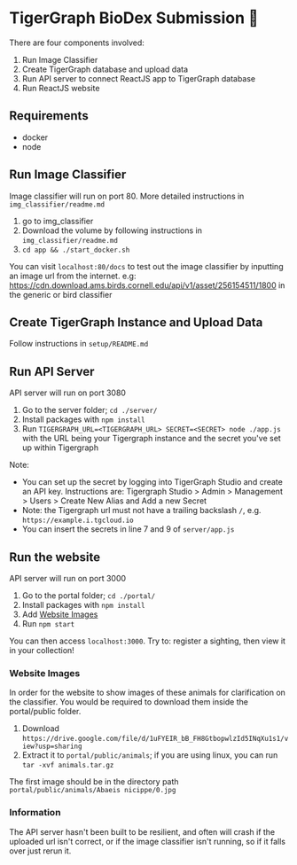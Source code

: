 # TigerGraph BioDex Submission 🐯

There are four components involved:

1. Run Image Classifier
2. Create TigerGraph database and upload data
3. Run API server to connect ReactJS app to TigerGraph database
4. Run ReactJS website

## Requirements

- docker
- node

## Run Image Classifier

Image classifier will run on port 80. More detailed instructions in `img_classifier/readme.md`

1. go to img_classifier
2. Download the volume by following instructions in `img_classifier/readme.md`
3. `cd app && ./start_docker.sh`

You can visit `localhost:80/docs` to test out the image classifier by inputting an image url from the internet. e.g: <https://cdn.download.ams.birds.cornell.edu/api/v1/asset/256154511/1800> in the generic or bird classifier

## Create TigerGraph Instance and Upload Data

Follow instructions in `setup/README.md`

## Run API Server

API server will run on port 3080

1. Go to the server folder; `cd ./server/`
2. Install packages with `npm install`
3. Run `TIGERGRAPH_URL=<TIGERGRAPH_URL> SECRET=<SECRET> node ./app.js` with the URL being your Tigergraph instance and the secret you've set up within Tigergraph

Note:

- You can set up the secret by logging into TigerGraph Studio and create an API key. Instructions are: Tigergraph Studio > Admin > Management > Users > Create New Alias and Add a new Secret
- Note: the Tigergraph url must not have a trailing backslash `/`, e.g. `https://example.i.tgcloud.io`
- You can insert the secrets in line 7 and 9 of `server/app.js`

## Run the website

API server will run on port 3000

1. Go to the portal folder; `cd ./portal/`
2. Install packages with `npm install`
3. Add [Website Images](#website-images)
4. Run `npm start`

You can then access `localhost:3000`. Try to: register a sighting, then view it in your collection!

### Website Images

In order for the website to show images of these animals for clarification on the classifier. You would be required to download them inside the portal/public folder.

1. Download `https://drive.google.com/file/d/1uFYEIR_bB_FH8GtbopwlzId5INqXu1s1/view?usp=sharing`
2. Extract it to `portal/public/animals`; if you are using linux, you can run `tar -xvf animals.tar.gz`

The first image should be in the directory path `portal/public/animals/Abaeis nicippe/0.jpg`

### Information

The API server hasn't been built to be resilient, and often will crash if the uploaded url isn't correct, or if the image classifier isn't running, so if it falls over just rerun it.
